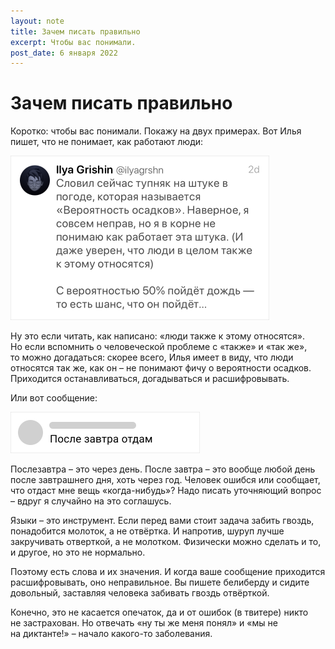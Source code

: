 ```yaml
---
layout: note
title: Зачем писать правильно
excerpt: Чтобы вас понимали.
post_date: 6 января 2022
---
```


# Зачем писать правильно

Коротко: чтобы вас понимали. Покажу на двух примерах. Вот Илья пишет, что не понимает, как работают люди:

<img src="ig-tweet@2x.png" width="414" height="263" alt="Скриншот из твитера с неправильным употреблением «так же»"/>

Ну это если читать, как написано: «люди также к этому относятся». Но если вспомнить о человеческой проблеме с «также» и «так же», то можно догадаться: скорее всего, Илья имеет в виду, что люди относятся так же, как он – не понимают фичу о вероятности осадков. Приходится останавливаться, догадываться и расшифровывать.

Или вот сообщение:

<img src="tg-message@2x.png" width="303" height="66" alt="Скриншот сообщения, в котором человек пишет «после завтра»"/>

Послезавтра – это через день. После завтра – это вообще любой день после завтрашнего дня, хоть через год. Человек ошибся или сообщает, что отдаст мне вещь «когда-нибудь»? Надо писать уточняющий вопрос – вдруг я случайно на это соглашусь.

Языки – это инструмент. Если перед вами стоит задача забить гвоздь, понадобится молоток, а не отвёртка. И напротив, шуруп лучше закручивать отверткой, а не молотком. Физически можно сделать и то, и другое, но это не нормально.

Поэтому есть слова и их значения. И когда ваше сообщение приходится расшифровывать, оно неправильное. Вы пишете белиберду и сидите довольный, заставляя человека забивать гвоздь отвёрткой.

Конечно, это не касается опечаток, да и от ошибок (в твитере) никто не застрахован. Но отвечать «ну ты же меня понял» и «мы не на диктанте!» – начало какого-то заболевания.